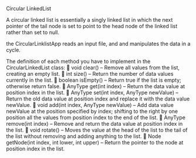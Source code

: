 Circular LinkedList

A circular linked list is essentially a singly linked list in which the next pointer of the tail node is set to point to the head node of the linked list rather than set to null.

the CircularLinklistApp reads an input file, and and manipulates the data in a cycle.
 

The definition of each method you have to implement in the CircularLinkedList class:
 void clear() – Remove all values from the list, creating an empty list.
 int size() – Return the number of data values currently in the list.
 boolean isEmpty() – Return true if the list is empty; otherwise return false.
 AnyType get(int index) – Return the data value at position index in the list.
 AnyType set(int index, AnyType newValue) – Return the old data value at position index and replace it with the data value newValue.
 void add(int index, AnyType newValue) – Add data value newValue at the position specified by index; shifting to the right by one position all the values from position index to the end of the list.
 AnyType remove(int index) – Remove and return the data value at position index in the list.
 void rotate() – Moves the value at the head of the list to the tail of the list without removing and adding anything to the list.
 Node<AnyType> getNode(int index, int lower, int upper) – Return the pointer to the node at position index in the list.
